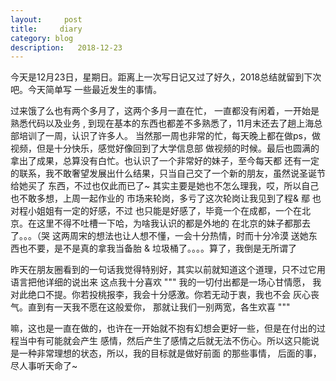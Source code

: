```yaml
---
layout:     post
title:     diary
category: blog
description:   2018-12-23
---
```



今天是12月23日，星期日。距离上一次写日记又过了好久，2018总结就留到下次吧。今天简单写
一些最近发生的事情。

过来饿了么也有两个多月了，这两个多月一直在忙， 一直都没有闲着，一开始是熟悉代码以及业务
, 到现在基本的东西也都差不多熟悉了，11月末还去了趟上海总部培训了一周，认识了许多人。
当然那一周也非常的忙，每天晚上都在做ps，做视频，但是十分快乐，感觉好像回到了大学信息部
做视频的时候。最后也圆满的拿出了成果，总算没有白忙。也认识了一个非常好的妹子，至今每天都
还有一定的联系，我不敢奢望发展出什么结果，只当自己交了一个新的朋友，虽然说圣诞节给她买了
东西，不过也仅此而已了~ 其实主要是她也不怎么理我，哎，所以自己也不敢多想，上周一起作业的
市场来轮岗，多亏了这次轮岗让我见到了程& 鄢 也对程小姐姐有一定的好感，不过
也只能是好感了，毕竟一个在成都，一个在北京。在这里不得不吐槽一下哈，为啥我认识的都是外地的
在北京的妹子都那去了。。。（哭 这两周宋的想法也让人想不懂，一会十分热情，时而十分冷漠
送她东西也不要，是不是真的拿我当备胎 & 垃圾桶了。。。。算了，我倒是无所谓了


昨天在朋友圈看到的一句话我觉得特别好，其实以前就知道这个道理，只不过它用语言把他详细的说出来
这点我十分喜欢
"""
我的一切付出都是一场心甘情愿， 我对此绝口不提。你若投桃报李，我会十分感激。你若无动于衷，我也不会
灰心丧气。直到有一天我不愿在这般爱你， 那就让我们一别两宽，各生欢喜
"""

嘛，这也是一直在做的，也许在一开始就不抱有幻想会更好一些，但是在付出的过程当中有可能就会产生
感情，然后产生了感情之后就无法不伤心。所以这只能说是一种非常理想的状态，所以，我的目标就是做好前面
的那些事情， 后面的事，尽人事听天命了~